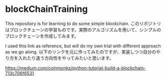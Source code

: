 # blockChainTraining
This repository is for learning to do some simple blockchain.
このリポジトリはブロックチェーンの学習ものです。実際のアルゴリズムを用いて、シンプルのブロックチェーンを作成してみます。

I used this link as reference, but will do my own trial with different approach as we go along.
以下のリンクを元に作ってみたのですが、実装しつつ自分のやり方を入れたり違う方向性をやってみたいと思います。

https://medium.com/coinmonks/python-tutorial-build-a-blockchain-713c706f6531
